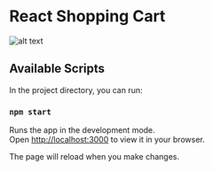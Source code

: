 # React Shopping Cart

![alt text](https://github.com/Dev-VRaj/react-shppingcart/blob/main/screenshots\Screenshot-1.png?raw=true)

## Available Scripts

In the project directory, you can run:

### `npm start`

Runs the app in the development mode.\
Open [http://localhost:3000](http://localhost:3000) to view it in your browser.

The page will reload when you make changes.
